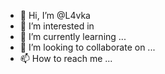 - 👋 Hi, I’m @L4vka
- 👀 I’m interested in 
- 🌱 I’m currently learning ...
- 💞️ I’m looking to collaborate on ...
- 📫 How to reach me ...

<!---
L4vka/L4vka is a ✨ special ✨ repository because its `README.md` (this file) appears on your GitHub profile.
You can click the Preview link to take a look at your changes.
--->
